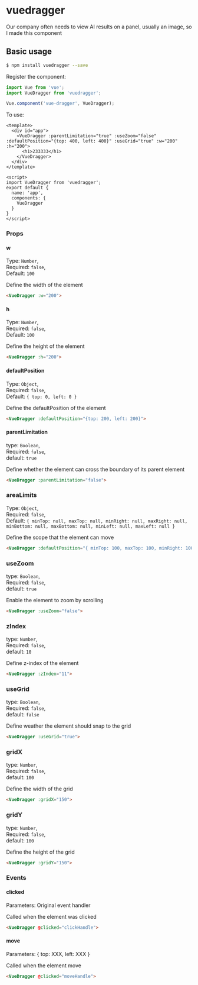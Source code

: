 # vuedragger
Our company often needs to view AI results on a panel, usually an image, so I made this component

## Basic usage
```bash
$ npm install vuedragger --save
```
Register the component:    
```js
import Vue from 'vue';
import VueDragger from 'vuedragger';

Vue.component('vue-dragger', VueDragger);
```
To use:
```vue
<template>
  <div id="app">
    <VueDragger :parentLimitation="true" :useZoom="false" :defaultPosition="{top: 400, left: 400}" :useGrid="true" :w="200" :h="200">
      <h1>233333</h1>
    </VueDragger>
  </div>
</template>

<script>
import VueDragger from 'vuedragger';
export default {
  name: 'app',
  components: {
    VueDragger
  }
}
</script>

```

### Props

#### w
Type: `Number`,<br>
Required: `false`,<br>
Default: `100`

Define the width of the element
```html
<VueDragger :w="200">
```

#### h
Type: `Number`,<br>
Required: `false`,<br>
Default: `100`

Define the height of the element
```html
<VueDragger :h="200">
```

#### defaultPosition
Type: `Object`,<br>
Required: `false`,<br>
Default: `{ top: 0, left: 0 }`

Define the defaultPosition of the element
```html
<VueDragger :defaultPosition="{top: 200, left: 200}">
```

#### parentLimitation
type: `Boolean`, <br>
Required: `false`,<br>
default: `true`

Define whether the element can cross the boundary of its parent element
```html
<VueDragger :parentLimitation="false">
```

### areaLimits
Type: `Object`,<br>
Required: `false`,<br>
Default: `{ minTop: null, maxTop: null, minRight: null, maxRight: null, minBottom: null, maxBottom: null, minLeft: null, maxLeft: null }`

Define the scope that the element can move
```html
<VueDragger :defaultPosition="{ minTop: 100, maxTop: 100, minRight: 100, maxRight: 100, minBottom: 100, maxBottom: 100, minLeft: 100, maxLeft: 100 }">
```

### useZoom
type: `Boolean`,<br>
Required: `false`,<br>
default: `true`

Enable the element to zoom by scrolling
```html
<VueDragger :useZoom="false">
```

### zIndex
type: `Number`,<br>
Required: `false`,<br>
default: `10`

Define z-index of the element
```html
<VueDragger :zIndex="11">
```

### useGrid
type: `Boolean`,<br>
Required: `false`,<br>
default: `false`

Define weather the element should snap to the grid
```html
<VueDragger :useGrid="true">
```

### gridX
type: `Number`,<br>
Required: `false`,<br>
default: `100`

Define the width of the grid
```html
<VueDragger :gridX="150">
```

### gridY
type: `Number`,<br>
Required: `false`,<br>
default: `100`

Define the height of the grid
```html
<VueDragger :gridY="150">
```

### Events

#### clicked
Parameters: Original event handler

Called when the element was clicked
```html
<VueDragger @clicked="clickHandle">
```

#### move
Parameters: {
  top: XXX,
  left: XXX
}

Called when the element move
```html
<VueDragger @clicked="moveHandle">
```

             